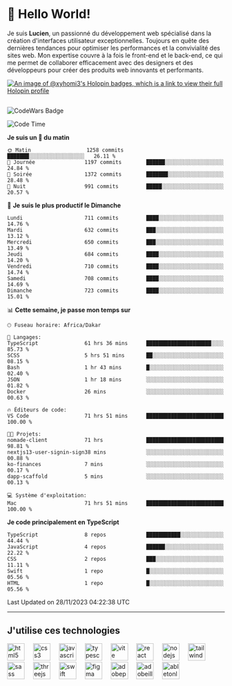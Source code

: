 # 👋 Hello World!

Je suis **Lucien**, un passionné du développement web spécialisé dans la création d'interfaces utilisateur exceptionnelles. Toujours en quête des dernières tendances pour optimiser les performances et la convivialité des sites web. Mon expertise couvre à la fois le front-end et le back-end, ce qui me permet de collaborer efficacement avec des designers et des développeurs pour créer des produits web innovants et performants.

[![An image of @xyhomi3's Holopin badges, which is a link to view their full Holopin profile](https://holopin.me/xyhomi3)](https://holopin.io/@xyhomi3)

##

![CodeWars Badge](https://www.codewars.com/users/xyhomi3/badges/small)

<!--START_SECTION:waka-->
![Code Time](http://img.shields.io/badge/Code%20Time-365%20hrs%2027%20mins-blue)

**Je suis un 🐤 du matin** 

```text
🌞 Matin                  1258 commits        ███████░░░░░░░░░░░░░░░░░░   26.11 % 
🌆 Journée                1197 commits        ██████░░░░░░░░░░░░░░░░░░░   24.84 % 
🌃 Soirée                 1372 commits        ███████░░░░░░░░░░░░░░░░░░   28.48 % 
🌙 Nuit                   991 commits         █████░░░░░░░░░░░░░░░░░░░░   20.57 % 
```
📅 **Je suis le plus productif le Dimanche** 

```text
Lundi                    711 commits         ████░░░░░░░░░░░░░░░░░░░░░   14.76 % 
Mardi                    632 commits         ███░░░░░░░░░░░░░░░░░░░░░░   13.12 % 
Mercredi                 650 commits         ███░░░░░░░░░░░░░░░░░░░░░░   13.49 % 
Jeudi                    684 commits         ████░░░░░░░░░░░░░░░░░░░░░   14.20 % 
Vendredi                 710 commits         ████░░░░░░░░░░░░░░░░░░░░░   14.74 % 
Samedi                   708 commits         ████░░░░░░░░░░░░░░░░░░░░░   14.69 % 
Dimanche                 723 commits         ████░░░░░░░░░░░░░░░░░░░░░   15.01 % 
```


📊 **Cette semaine, je passe mon temps sur** 

```text
🕑︎ Fuseau horaire: Africa/Dakar

💬 Langages: 
TypeScript               61 hrs 36 mins      █████████████████████░░░░   85.73 % 
SCSS                     5 hrs 51 mins       ██░░░░░░░░░░░░░░░░░░░░░░░   08.15 % 
Bash                     1 hr 43 mins        █░░░░░░░░░░░░░░░░░░░░░░░░   02.40 % 
JSON                     1 hr 18 mins        ░░░░░░░░░░░░░░░░░░░░░░░░░   01.82 % 
Docker                   26 mins             ░░░░░░░░░░░░░░░░░░░░░░░░░   00.63 % 

🔥 Éditeurs de code: 
VS Code                  71 hrs 51 mins      █████████████████████████   100.00 % 

🐱‍💻 Projets: 
nomade-client            71 hrs              █████████████████████████   98.81 % 
nextjs13-user-signin-sign38 mins             ░░░░░░░░░░░░░░░░░░░░░░░░░   00.88 % 
ko-finances              7 mins              ░░░░░░░░░░░░░░░░░░░░░░░░░   00.17 % 
dapp-scaffold            5 mins              ░░░░░░░░░░░░░░░░░░░░░░░░░   00.13 % 

💻 Système d'exploitation: 
Mac                      71 hrs 51 mins      █████████████████████████   100.00 % 
```

**Je code principalement en TypeScript** 

```text
TypeScript               8 repos             ███████████░░░░░░░░░░░░░░   44.44 % 
JavaScript               4 repos             ██████░░░░░░░░░░░░░░░░░░░   22.22 % 
CSS                      2 repos             ███░░░░░░░░░░░░░░░░░░░░░░   11.11 % 
Swift                    1 repo              █░░░░░░░░░░░░░░░░░░░░░░░░   05.56 % 
HTML                     1 repo              █░░░░░░░░░░░░░░░░░░░░░░░░   05.56 % 
```




 Last Updated on 28/11/2023 04:22:38 UTC
<!--END_SECTION:waka-->
---

## J'utilise ces technologies

<div align="left">
  <img src="https://skillicons.dev/icons?i=html" height="40" alt="html5 logo"  />
  <img width="12" />
  <img src="https://skillicons.dev/icons?i=css" height="40" alt="css3 logo"  />
  <img width="12" />
  <img src="https://skillicons.dev/icons?i=js" height="40" alt="javascript logo"  />
  <img width="12" />
  <img src="https://skillicons.dev/icons?i=ts" height="40" alt="typescript logo"  />
  <img width="12" />
  <img src="https://skillicons.dev/icons?i=vite" height="40" alt="vite logo"  />
  <img width="12" />
  <img src="https://skillicons.dev/icons?i=react" height="40" alt="react logo"  />
  <img width="12" />
  <img src="https://cdn.jsdelivr.net/gh/devicons/devicon/icons/nodejs/nodejs-original.svg" height="40" alt="nodejs logo"  />
  <img width="12" />
  <img src="https://skillicons.dev/icons?i=tailwind" height="40" alt="tailwindcss logo"  />
  <img width="12" />
  <img src="https://skillicons.dev/icons?i=sass" height="40" alt="sass logo"  />
  <img width="12" />
  <img src="https://skillicons.dev/icons?i=threejs" height="40" alt="threejs logo"  />
  <img width="12" />
  <img src="https://skillicons.dev/icons?i=swift" height="40" alt="swift logo"  />
  <img width="12" />
  <img src="https://skillicons.dev/icons?i=figma" height="40" alt="figma logo"  />
  <img width="12" />
  <img src="https://skillicons.dev/icons?i=ps" height="40" alt="adobephotoshop logo"  />
  <img width="12" />
  <img src="https://skillicons.dev/icons?i=ai" height="40" alt="adobeillustrator logo"  />
  <img width="12" />
  <img src="https://skillicons.dev/icons?i=ableton" height="40" alt="abletonlive logo"  />
</div>



